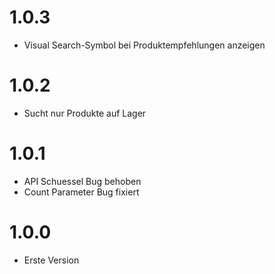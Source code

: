 # 1.0.3
- Visual Search-Symbol bei Produktempfehlungen anzeigen

# 1.0.2
- Sucht nur Produkte auf Lager

# 1.0.1
- API Schuessel Bug behoben
- Count Parameter Bug fixiert

# 1.0.0
- Erste Version
